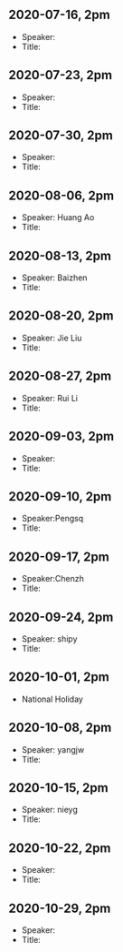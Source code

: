 ## 2020-07-16, 2pm
* Speaker:
* Title:

## 2020-07-23, 2pm
* Speaker:
* Title:

## 2020-07-30, 2pm
* Speaker:
* Title:

## 2020-08-06, 2pm
* Speaker: Huang Ao
* Title:

## 2020-08-13, 2pm
* Speaker: Baizhen
* Title:

## 2020-08-20, 2pm
* Speaker: Jie Liu
* Title:

## 2020-08-27, 2pm
* Speaker: Rui Li
* Title:

## 2020-09-03, 2pm
* Speaker:
* Title:

## 2020-09-10, 2pm
* Speaker:Pengsq
* Title:

## 2020-09-17, 2pm
* Speaker:Chenzh
* Title:

## 2020-09-24, 2pm
* Speaker: shipy
* Title:

## 2020-10-01, 2pm
* National Holiday 

## 2020-10-08, 2pm
* Speaker: yangjw
* Title:

## 2020-10-15, 2pm
* Speaker: nieyg
* Title:

## 2020-10-22, 2pm
* Speaker:
* Title:

## 2020-10-29, 2pm
* Speaker:
* Title:
